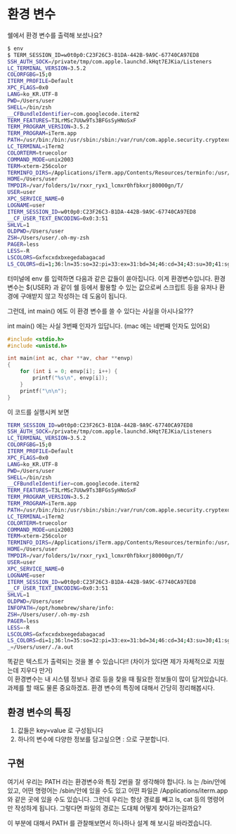 # 환경 변수

쉘에서 환경 변수를 출력해 보셨나요?

```sh
$ env
$ TERM_SESSION_ID=w0t0p0:C23F26C3-B1DA-442B-9A9C-67740CA97ED8
SSH_AUTH_SOCK=/private/tmp/com.apple.launchd.kHqt7EJKia/Listeners
LC_TERMINAL_VERSION=3.5.2
COLORFGBG=15;0
ITERM_PROFILE=Default
XPC_FLAGS=0x0
LANG=ko_KR.UTF-8
PWD=/Users/user
SHELL=/bin/zsh
__CFBundleIdentifier=com.googlecode.iterm2
TERM_FEATURES=T3LrMSc7UUw9Ts3BFGsSyHNoSxF
TERM_PROGRAM_VERSION=3.5.2
TERM_PROGRAM=iTerm.app
PATH=/usr/bin:/bin:/usr/sbin:/sbin:/var/run/com.apple.security.cryptexd/codex.system/bootstrap/usr/local/bin:/Library/Apple/usr/bin:/Applications/iTerm.app/Contents/Resources/utilities
LC_TERMINAL=iTerm2
COLORTERM=truecolor
COMMAND_MODE=unix2003
TERM=xterm-256color
TERMINFO_DIRS=/Applications/iTerm.app/Contents/Resources/terminfo:/usr/share/terminfo
HOME=/Users/user
TMPDIR=/var/folders/1v/rxxr_ryx1_lcmxr0hfbkxrj80000gn/T/
USER=user
XPC_SERVICE_NAME=0
LOGNAME=user
ITERM_SESSION_ID=w0t0p0:C23F26C3-B1DA-442B-9A9C-67740CA97ED8
__CF_USER_TEXT_ENCODING=0x0:3:51
SHLVL=1
OLDPWD=/Users/user
ZSH=/Users/user/.oh-my-zsh
PAGER=less
LESS=-R
LSCOLORS=Gxfxcxdxbxegedabagacad
LS_COLORS=di=1;36:ln=35:so=32:pi=33:ex=31:bd=34;46:cd=34;43:su=30;41:sg=30;46:tw=30;42:ow=30;43
```

터미널에 env 를 입력하면 다음과 같은 값들이 쏟아집니다. 이게 환경변수입니다. 환경변수는 ${USER} 과 같이 쉘 등에서 활용할 수 있는 값으로써 스크립트 등을 유저나 환경에 구애받지 않고 작성하는 데 도움이 됩니다.

그런데, int main() 에도 이 환경 변수를 쓸 수 있다는 사실을 아시나요???

int main() 에는 사실 3번째 인자가 있답니다. (mac 에는 네번째 인자도 있어요)

```c
#include <stdio.h>
#include <unistd.h>

int main(int ac, char **av, char **envp)
{
	for (int i = 0; envp[i]; i++) {
		printf("%s\n", envp[i]);
	}
	printf("\n\n");
}
```

이 코드를 실행시켜 보면

```sh
TERM_SESSION_ID=w0t0p0:C23F26C3-B1DA-442B-9A9C-67740CA97ED8
SSH_AUTH_SOCK=/private/tmp/com.apple.launchd.kHqt7EJKia/Listeners
LC_TERMINAL_VERSION=3.5.2
COLORFGBG=15;0
ITERM_PROFILE=Default
XPC_FLAGS=0x0
LANG=ko_KR.UTF-8
PWD=/Users/user
SHELL=/bin/zsh
__CFBundleIdentifier=com.googlecode.iterm2
TERM_FEATURES=T3LrMSc7UUw9Ts3BFGsSyHNoSxF
TERM_PROGRAM_VERSION=3.5.2
TERM_PROGRAM=iTerm.app
PATH=/usr/bin:/bin:/usr/sbin:/sbin:/var/run/com.apple.security.cryptexd/codex.system/bootstrap/usr/local/bin:/Library/Apple/usr/bin:/Applications/iTerm.app/Contents/Resources/utilities
LC_TERMINAL=iTerm2
COLORTERM=truecolor
COMMAND_MODE=unix2003
TERM=xterm-256color
TERMINFO_DIRS=/Applications/iTerm.app/Contents/Resources/terminfo:/usr/share/terminfo
HOME=/Users/user
TMPDIR=/var/folders/1v/rxxr_ryx1_lcmxr0hfbkxrj80000gn/T/
USER=user
XPC_SERVICE_NAME=0
LOGNAME=user
ITERM_SESSION_ID=w0t0p0:C23F26C3-B1DA-442B-9A9C-67740CA97ED8
__CF_USER_TEXT_ENCODING=0x0:3:51
SHLVL=1
OLDPWD=/Users/user
INFOPATH=/opt/homebrew/share/info:
ZSH=/Users/user/.oh-my-zsh
PAGER=less
LESS=-R
LSCOLORS=Gxfxcxdxbxegedabagacad
LS_COLORS=di=1;36:ln=35:so=32:pi=33:ex=31:bd=34;46:cd=34;43:su=30;41:sg=30;46:tw=30;42:ow=30;43
_=/Users/user/./a.out
```

똑같은 텍스트가 출력되는 것을 볼 수 있습니다!! (차이가 있다면 제가 자체적으로 지웠는데 지우다 만거)  
이 환경변수는 내 시스템 정보나 경로 등을 찾을 때 필요한 정보들이 많이 담겨있습니다. 과제를 할 때도 물론 중요하겠죠. 환경 변수의 특징에 대해서 간당히 정리해봅시다.

## 환경 변수의 특징 

1. 값들은 key=value 로 구성됩니다
2. 하나의 변수에 다양한 정보를 담고싶으면 : 으로 구분합니다.

## 구현

여기서 우리는 PATH 라는 환경변수와 특징 2번을 잘 생각해야 합니다.
ls 는 /bin/안에 있고, 어떤 명령어는 /sbin/안에 있을 수도 있고
어떤 파일은 /Applications/iterm.app 와 같은 곳에 있을 수도 있습니다.
그런데 우리는 항상 경로를 빼고 ls, cat 등의 명령어만 작성하게 됩니다. 그렇다면 파일의 경로는 도대체 어떻게 찾아가는걸까요?

이 부분에 대해서 PATH 를 관찰해보면서 하나하나 설계 해 보시길 바라겠습니다.
